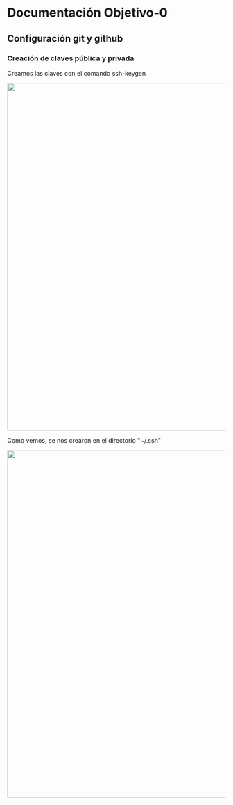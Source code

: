 # Documentación Objetivo-0
## Configuración git y github
### Creación de claves pública y privada
Creamos las claves con el comando ssh-keygen
<p align="center"><img src="./Objetivo-0/ssh-keygen.png" width="800"></p>
Como vemos, se nos crearon en el directorio "~/.ssh"
<p align="center"><img src="./Objetivo-0/clavesSSH.png" width="800"></p>
